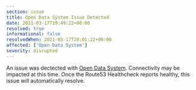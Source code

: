 ```yaml
---
section: issue
title: Open Data System Issue Detected
date: 2021-03-17T19:49:22+00:00
resolved: true
informational: false
resolvedWhen: 2021-03-17T20:01:22+00:00
affected: ['Open Data System']
severity: disrupted
---
```

An issue was dectected with [Open Data System](https://data.sba.gov).  Connectivity may be impacted at this time.  Once the Route53 Healthcheck reports healthy, this issue will automatically resolve.
